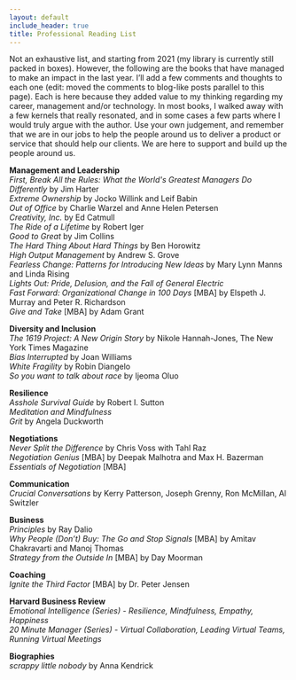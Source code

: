 ```yaml
---
layout: default
include_header: true
title: Professional Reading List
---
```

Not an exhaustive list, and starting from 2021 (my library is currently still packed in boxes). However, the following are the books that have managed to make an impact in the last year. I’ll add a few comments and thoughts to each one (edit: moved the comments to blog-like posts parallel to this page). Each is here because they added value to my thinking regarding my career, management and/or technology. In most books, I walked away with a few kernels that really resonated, and in some cases a few parts where I would truly argue with the author. Use your own judgement, and remember that we are in our jobs to help the people around us to deliver a product or service that should help our clients. We are here to support and build up the people around us.

**Management and Leadership** \
*First, Break All the Rules: What the World's Greatest Managers Do Differently* by Jim Harter\
*Extreme Ownership* by Jocko Willink and Leif Babin\
*Out of Office* by Charlie Warzel and Anne Helen Petersen\
*Creativity, Inc.* by Ed Catmull\
*The Ride of a Lifetime* by Robert Iger\
*Good to Great* by Jim Collins\
*The Hard Thing About Hard Things* by Ben Horowitz\
*High Output Management* by Andrew S. Grove\
*Fearless Change: Patterns for Introducing New Ideas* by Mary Lynn Manns and Linda Rising\
*Lights Out: Pride, Delusion, and the Fall of General Electric*\
*Fast Forward: Organizational Change in 100 Days* [MBA] by Elspeth J. Murray and Peter R. Richardson\
*Give and Take* [MBA] by Adam Grant

**Diversity and Inclusion**\
*The 1619 Project: A New Origin Story* by Nikole Hannah-Jones, The New York Times Magazine\
*Bias Interrupted* by Joan Williams\
*White Fragility* by Robin Diangelo\
*So you want to talk about race* by Ijeoma Oluo

**Resilience**\
*Asshole Survival Guide* by Robert I. Sutton\
*Meditation and Mindfulness*\
*Grit* by Angela Duckworth

**Negotiations**\
*Never Split the Difference* by Chris Voss with Tahl Raz\
*Negotiation Genius* [MBA] by Deepak Malhotra and Max H. Bazerman\
*Essentials of Negotiation* [MBA]

**Communication**\
*Crucial Conversations* by Kerry Patterson, Joseph Grenny, Ron McMillan, Al Switzler

**Business**\
*Principles* by Ray Dalio\
*Why People (Don’t) Buy: The Go and Stop Signals* [MBA] by Amitav Chakravarti and Manoj Thomas\
*Strategy from the Outside In* [MBA] by Day Moorman

**Coaching**\
*Ignite the Third Factor* [MBA] by Dr. Peter Jensen

**Harvard Business Review**\
*Emotional Intelligence (Series) - Resilience, Mindfulness, Empathy, Happiness*\
*20 Minute Manager (Series) - Virtual Collaboration, Leading Virtual Teams, Running Virtual Meetings*

**Biographies**\
*scrappy little nobody* by Anna Kendrick

